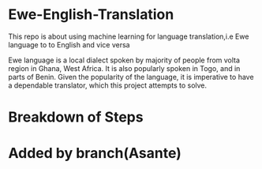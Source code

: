 # Ewe-English-Translation

This repo is about using machine learning for language translation,i.e Ewe language to to English and vice versa

Ewe language is a local dialect spoken by  majority of people from volta region in Ghana, West Africa. It is also popularly spoken in Togo, and in parts of Benin.
Given the popularity of the language, it is imperative to have a dependable translator, which this project attempts to solve.

# Breakdown of Steps

# Added by branch(Asante)